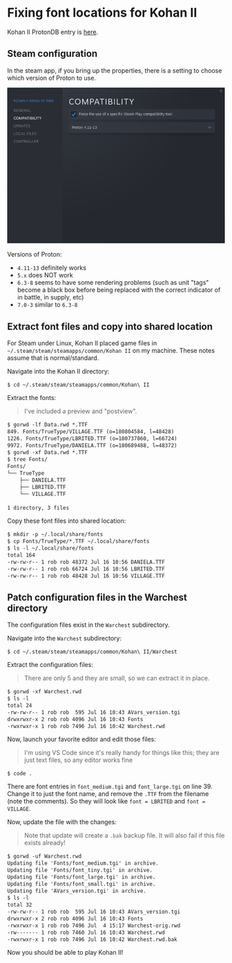 # Fixing font locations for Kohan II

Kohan II ProtonDB entry is [here](https://www.protondb.com/app/97130).

## Steam configuration

In the steam app, if you bring up the properties, there is a setting to choose which version of Proton to use.

![Kohan II config page](K2-config.png)

Versions of Proton:

* `4.11-13` definitely works
* `5.x` does NOT work
* `6.3-8` seems to have some rendering problems (such as unit "tags" become a black box before being replaced with the correct indicator of in battle, in supply, etc)
* `7.0-3` similar to `6.3-8`

## Extract font files and copy into shared location

For Steam under Linux, Kohan II placed game files in `~/.steam/steam/steamapps/common/Kohan II` on my machine.
These notes assume that is normal/standard.

Navigate into the Kohan II directory:

```
$ cd ~/.steam/steam/steamapps/common/Kohan\ II
```

Extract the fonts:

> I've included a preview and "postview".

```
$ gorwd -lf Data.rwd *.TTF
849. Fonts/TrueType/VILLAGE.TTF (o=180804584, l=48428)
1226. Fonts/TrueType/LBRITED.TTF (o=180737860, l=66724)
9972. Fonts/TrueType/DANIELA.TTF (o=180689488, l=48372)
$ gorwd -xf Data.rwd *.TTF
$ tree Fonts/
Fonts/
└── TrueType
    ├── DANIELA.TTF
    ├── LBRITED.TTF
    └── VILLAGE.TTF

1 directory, 3 files
```

Copy these font files into shared location:

```
$ mkdir -p ~/.local/share/fonts
$ cp Fonts/TrueType/*.TTF ~/.local/share/fonts
$ ls -l ~/.local/share/fonts
total 164
-rw-rw-r-- 1 rob rob 48372 Jul 16 10:56 DANIELA.TTF
-rw-rw-r-- 1 rob rob 66724 Jul 16 10:56 LBRITED.TTF
-rw-rw-r-- 1 rob rob 48428 Jul 16 10:56 VILLAGE.TTF
```

## Patch configuration files in the Warchest directory

The configuration files exist in the `Warchest` subdirectory.

Navigate into the `Warchest` subdirectory:

```
$ cd ~/.steam/steam/steamapps/common/Kohan\ II/Warchest
```

Extract the configuration files:

> There are only 5 and they are small, so we can extract it in place.

```
$ gorwd -xf Warchest.rwd
$ ls -l
total 24
-rw-rw-r-- 1 rob rob  595 Jul 16 10:43 AVars_version.tgi
drwxrwxr-x 2 rob rob 4096 Jul 16 10:43 Fonts
-rwxrwxr-x 1 rob rob 7496 Jul 16 10:42 Warchest.rwd
```

Now, launch your favorite editor and edit those files:

> I'm using VS Code since it's really handy for things like this; they are just text files, so any editor works fine

```
$ code .
```

There are font entries in `font_medium.tgi` and `font_large.tgi` on line 39. Change it to just the font name, and remove the `.TTF` from the filename (note the comments). So they will look like `font = LBRITED` and `font = VILLAGE`.

Now, update the file with the changes:

> Note that update will create a `.bak` backup file. It will also fail if this file exists already!

```
$ gorwd -uf Warchest.rwd
Updating file 'Fonts/font_medium.tgi' in archive.
Updating file 'Fonts/font_tiny.tgi' in archive.
Updating file 'Fonts/font_large.tgi' in archive.
Updating file 'Fonts/font_small.tgi' in archive.
Updating file 'AVars_version.tgi' in archive.
$ ls -l
total 32
-rw-rw-r-- 1 rob rob  595 Jul 16 10:43 AVars_version.tgi
drwxrwxr-x 2 rob rob 4096 Jul 16 10:43 Fonts
-rwxrwxr-x 1 rob rob 7496 Jul  4 15:17 Warchest-orig.rwd
-rw------- 1 rob rob 7460 Jul 16 10:43 Warchest.rwd
-rwxrwxr-x 1 rob rob 7496 Jul 16 10:42 Warchest.rwd.bak
```

Now you should be able to play Kohan II!
